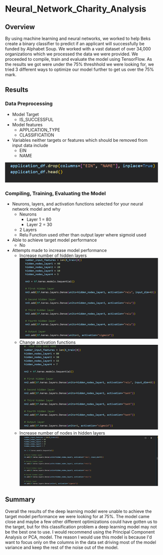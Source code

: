 # Neural_Network_Charity_Analysis

## Overview

By using machine learning and neural networks, we worked to help Beks create a binary classifier to predict if an applicant will successfully be funded by Alphabet Soup. We worked with a vast dataset of over 34,000 organizations which we processed the data we were provided. We proceeded to compile, train and evaluate the model using TensorFlow. As the results we got were under the 75% threshhold we were looking for, we tried 3 different ways to optimize our model further to get us over the 75% mark.

## Results

### Data Preprocessing
* Model Target
  * IS_SUCCESSFUL
* Model features
  * APPLICATION_TYPE
  * CLASSIFICATION
* Variables neither targets or features which should be removed from input data include
  * EIN
  * NAME
  
![Removed Columns](https://github.com/vstuopis/Neural_Network_Charity_Analysis/blob/main/Dropping%20EIN%20and%20Name.png)

### Compiling, Training, Evaluating the Model
* Neurons, layers, and activation functions selected for your neural network model and why
  * Neurons
    * Layer 1 = 80
    * Layer 2 = 30
  * 2 Layers 
  * Relu Function used other than output layer where sigmoid used
* Able to achieve target model performance
  * No
* Attempts made to increase model performance
  * Increase number of hidden layers
 ![Increase number of hidden layers](https://github.com/vstuopis/Neural_Network_Charity_Analysis/blob/main/Increased%20Hidden%20Layers.png)
  * Change activation functions
 ![Change activation functions](https://github.com/vstuopis/Neural_Network_Charity_Analysis/blob/main/Change%20Activation%20Functions.png)
  * Increase number of nodes in hidden layers
 ![Increase number of nodes in hidden layers](https://github.com/vstuopis/Neural_Network_Charity_Analysis/blob/main/Increased%20Nodes%20in%20Hidden%20Layers.png)
 
## Summary

Overall the results of the deep learning model were unable to achieve the target model performance we were looking for at 75%. The model came close and maybe a few other different optimizations could have gotten us to the target, but for this classification problem a deep learning model may not be the best one to use. I would recommend using the Principal Component Analysis or PCA, model. The reason I would use this model is because I'd want to focus only on the columns in the data set driving most of the model variance and keep the rest of the noise out of the model.
